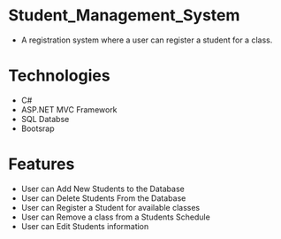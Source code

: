 # Student_Management_System
* A registration system where a user can register a student for a class.

# Technologies
* C#
* ASP.NET MVC Framework
* SQL Databse
* Bootsrap

# Features
* User can Add New Students to the Database
* User can Delete Students From the Database
* User can Register a Student for available classes
* User can Remove a class from a Students Schedule
* User can Edit Students information

